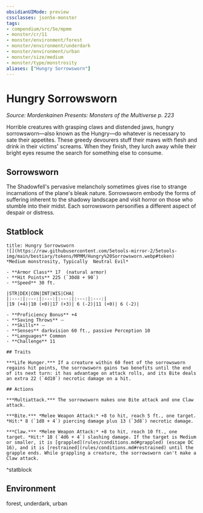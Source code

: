 ```yaml
---
obsidianUIMode: preview
cssclasses: json5e-monster
tags:
- compendium/src/5e/mpmm
- monster/cr/11
- monster/environment/forest
- monster/environment/underdark
- monster/environment/urban
- monster/size/medium
- monster/type/monstrosity
aliases: ["Hungry Sorrowsworn"]
---
```

# Hungry Sorrowsworn
*Source: Mordenkainen Presents: Monsters of the Multiverse p. 223*  

Horrible creatures with grasping claws and distended jaws, hungry sorrowsworn—also known as the Hungry—do whatever is necessary to sate their appetites. These greedy devourers stuff their maws with flesh and drink in their victims' screams. When they finish, they lurch away while their bright eyes resume the search for something else to consume.

## Sorrowsworn

The Shadowfell's pervasive melancholy sometimes gives rise to strange incarnations of the plane's bleak nature. Sorrowsworn embody the forms of suffering inherent to the shadowy landscape and visit horror on those who stumble into their midst. Each sorrowsworn personifies a different aspect of despair or distress.

## Statblock

```ad-statblock
title: Hungry Sorrowsworn
![](https://raw.githubusercontent.com/5etools-mirror-2/5etools-img/main/bestiary/tokens/MPMM/Hungry%20Sorrowsworn.webp#token)
*Medium monstrosity, Typically  Neutral Evil*

- **Armor Class** 17  (natural armor)
- **Hit Points** 225 (`30d8 + 90`)
- **Speed** 30 ft.

|STR|DEX|CON|INT|WIS|CHA|
|:---:|:---:|:---:|:---:|:---:|:---:|
|19 (+4)|10 (+0)|17 (+3)| 6 (-2)|11 (+0)| 6 (-2)|

- **Proficiency Bonus** +4
- **Saving Throws** ⏤
- **Skills** ⏤
- **Senses** darkvision 60 ft., passive Perception 10
- **Languages** Common
- **Challenge** 11

## Traits

***Life Hunger.*** If a creature within 60 feet of the sorrowsworn regains hit points, the sorrowsworn gains two benefits until the end of its next turn: it has advantage on attack rolls, and its Bite deals an extra 22 (`4d10`) necrotic damage on a hit.

## Actions

***Multiattack.*** The sorrowsworn makes one Bite attack and one Claw attack.

***Bite.*** *Melee Weapon Attack:* +8 to hit, reach 5 ft., one target. *Hit:* 8 (`1d8 + 4`) piercing damage plus 13 (`3d8`) necrotic damage.

***Claw.*** *Melee Weapon Attack:* +8 to hit, reach 10 ft., one target. *Hit:* 18 (`4d6 + 4`) slashing damage. If the target is Medium or smaller, it is [grappled](rules/conditions.md#grappled) (escape DC 16), and it is [restrained](rules/conditions.md#restrained) until the grapple ends. While grappling a creature, the sorrowsworn can't make a Claw attack.
```
^statblock

## Environment

forest, underdark, urban